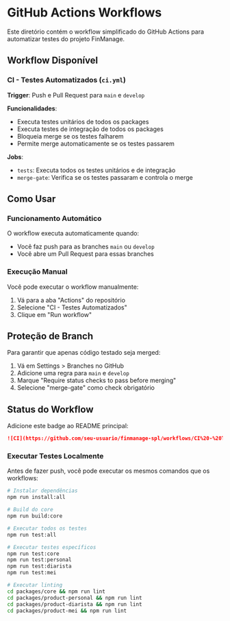 # GitHub Actions Workflows

Este diretório contém o workflow simplificado do GitHub Actions para automatizar testes do projeto FinManage.

##  Workflow Disponível

### CI - Testes Automatizados (`ci.yml`)
**Trigger**: Push e Pull Request para `main` e `develop`

**Funcionalidades**:
- Executa testes unitários de todos os packages
- Executa testes de integração de todos os packages
- Bloqueia merge se os testes falharem
- Permite merge automaticamente se os testes passarem

**Jobs**:
- `tests`: Executa todos os testes unitários e de integração
- `merge-gate`: Verifica se os testes passaram e controla o merge

## Como Usar

### Funcionamento Automático
O workflow executa automaticamente quando:
- Você faz push para as branches `main` ou `develop`
- Você abre um Pull Request para essas branches

### Execução Manual
Você pode executar o workflow manualmente:
1. Vá para a aba "Actions" do repositório
2. Selecione "CI - Testes Automatizados"
3. Clique em "Run workflow"

## Proteção de Branch

Para garantir que apenas código testado seja merged:
1. Vá em Settings > Branches no GitHub
2. Adicione uma regra para `main` e `develop`
3. Marque "Require status checks to pass before merging"
4. Selecione "merge-gate" como check obrigatório

## Status do Workflow

Adicione este badge ao README principal:

```markdown
![CI](https://github.com/seu-usuario/finmanage-spl/workflows/CI%20-%20Testes%20Automatizados/badge.svg)
```

### Executar Testes Localmente

Antes de fazer push, você pode executar os mesmos comandos que os workflows:

```bash
# Instalar dependências
npm run install:all

# Build do core
npm run build:core

# Executar todos os testes
npm run test:all

# Executar testes específicos
npm run test:core
npm run test:personal
npm run test:diarista
npm run test:mei

# Executar linting
cd packages/core && npm run lint
cd packages/product-personal && npm run lint
cd packages/product-diarista && npm run lint
cd packages/product-mei && npm run lint
```